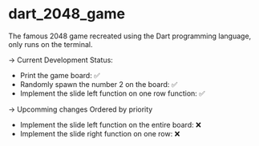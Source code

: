 # dart_2048_game
The famous 2048 game recreated using the Dart programming language, only runs on the terminal.

-> Current Development Status:
- Print the game board: ✅
- Randomly spawn the number 2 on the board: ✅
- Implement the slide left function on one row function: ✅

-> Upcomming changes
Ordered by priority 
- Implement the slide left function on the entire board: ❌
- Implement the slide right function on one row: ❌
